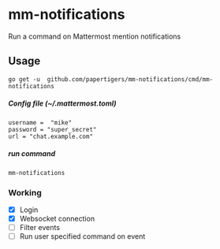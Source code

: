 # mm-notifications
Run a command on Mattermost mention notifications

## Usage
`go get -u  github.com/papertigers/mm-notifications/cmd/mm-notifications`

##### Config file (~/.mattermost.toml)
```
username =  "mike"
password = "super_secret"
url = "chat.example.com"
```

##### run command
`mm-notifications`


### Working
- [X] Login
- [X] Websocket connection
- [ ] Filter events
- [ ] Run user specified command on event
